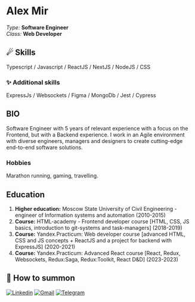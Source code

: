 # Alex Mir 
*Type:* **Software Engineer** <br/>
*Class:* **Web Developer** <br/>

## ☄ **Skills**

Typescript / Javascript / ReactJS / NextJS / NodeJS / CSS

### ✨ **Additional skills**

ExpressJs / Websockets / Figma / MongoDb / Jest / Cypress

## **BIO**

Software Engineer with 5 years of relevant experience with a focus on the Frontend, but with a Backend experience. I work in an Agile environment with diverse engineers, managers and designers to create cutting-edge end-to-end software solutions.

### **Hobbies**
Marathon running, gaming, travelling.

## **Education**
1. **Higher education:** Moscow State University of Civil Engineering - engineer of Information systems and automation (2010-2015)
2. **Course:** HTML-academy - Frontend developer course [HTML, CSS, JS basics, introduction to git-systems and task-managers] (2018-2019)
3. **Course:** Yandex.Practicum: Web developer course [advanced HTML, CSS and JS concepts + ReactJS and a project for backend with ExpressJS] (2020-2021)
4. **Course:** Yandex.Practicum: Advanced React course [React, Redux, Websockets, Redux:Saga, Redux:Toolkit, React D&D] (2023-2023)

## 🧙 **How to summon**

[![Linkedin](https://img.shields.io/static/v1?label=&message=Linkedin&color=0E7FBF&&&style=flat&logo=linkedin&logoColor=white)](https://www.linkedin.com/in/https://www.linkedin.com/in/xelarim/)
[![Gmail](https://img.shields.io/static/v1?label=Gmail&labelColor=EA0008&message=totfront@gmail.com&color=555555&style=flat&logo=gmail&logoColor=white)](mailto:totfront@gmail.com)
[![Telegram](https://img.shields.io/static/v1?label=&message=Telegram&color=0E7FBF&&&style=flat&logo=telegram&logoColor=white)](https://t.me/xelarim)
